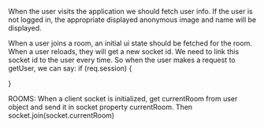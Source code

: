 When the user visits the application we should fetch user info. If the user is not logged in, the appropriate displayed anonymous image and name will be displayed.

When a user joins a room, an initial ui state should be fetched for the room.
When a user reloads, they will get a new socket id. We need to link this socket id to the user every time. So when the user makes a request to getUser, we can say:
if (req.session) {

}

ROOMS:
When a client socket is initialized, get currentRoom from user object and send it in socket property currentRoom. Then socket.join(socket.currentRoom)
